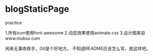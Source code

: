 # blogStaticPage
practice

1.所有icon使用font-awesome
2.动态效果使用animate.css
3.设计图来自www.niubiui.com

闲来无事练练手，Git是个好地方。
不知道README应该怎么写，就这样吧。
